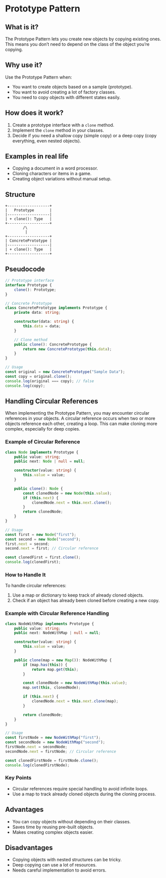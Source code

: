 # Prototype Pattern

## What is it?
The Prototype Pattern lets you create new objects by copying existing ones. This means you don’t need to depend on the class of the object you’re copying.

## Why use it?
Use the Prototype Pattern when:
- You want to create objects based on a sample (prototype).
- You want to avoid creating a lot of factory classes.
- You need to copy objects with different states easily.

## How does it work?
1. Create a prototype interface with a `clone` method.
2. Implement the `clone` method in your classes.
3. Decide if you need a shallow copy (simple copy) or a deep copy (copy everything, even nested objects).

## Examples in real life
- Copying a document in a word processor.
- Cloning characters or items in a game.
- Creating object variations without manual setup.

## Structure
```plaintext
+-------------------+
|   Prototype       |
|-------------------|
| + clone(): Type   |
+-------------------+
        /\
         |
+-------------------+
| ConcretePrototype |
|-------------------|
| + clone(): Type   |
+-------------------+
```

## Pseudocode
```typescript
// Prototype interface
interface Prototype {
    clone(): Prototype;
}

// Concrete Prototype
class ConcretePrototype implements Prototype {
    private data: string;

    constructor(data: string) {
        this.data = data;
    }

    // Clone method
    public clone(): ConcretePrototype {
        return new ConcretePrototype(this.data);
    }
}

// Usage
const original = new ConcretePrototype("Sample Data");
const copy = original.clone();
console.log(original === copy); // false
console.log(copy);
```

## Handling Circular References

When implementing the Prototype Pattern, you may encounter circular references in your objects. A circular reference occurs when two or more objects reference each other, creating a loop. This can make cloning more complex, especially for deep copies.

### Example of Circular Reference
```typescript
class Node implements Prototype {
    public value: string;
    public next: Node | null = null;

    constructor(value: string) {
        this.value = value;
    }

    public clone(): Node {
        const clonedNode = new Node(this.value);
        if (this.next) {
            clonedNode.next = this.next.clone();
        }
        return clonedNode;
    }
}

// Usage
const first = new Node("first");
const second = new Node("second");
first.next = second;
second.next = first; // Circular reference

const clonedFirst = first.clone();
console.log(clonedFirst);
```

### How to Handle It
To handle circular references:
1. Use a map or dictionary to keep track of already cloned objects.
2. Check if an object has already been cloned before creating a new copy.

### Example with Circular Reference Handling
```typescript
class NodeWithMap implements Prototype {
    public value: string;
    public next: NodeWithMap | null = null;

    constructor(value: string) {
        this.value = value;
    }

    public clone(map = new Map()): NodeWithMap {
        if (map.has(this)) {
            return map.get(this);
        }

        const clonedNode = new NodeWithMap(this.value);
        map.set(this, clonedNode);

        if (this.next) {
            clonedNode.next = this.next.clone(map);
        }

        return clonedNode;
    }
}

// Usage
const firstNode = new NodeWithMap("first");
const secondNode = new NodeWithMap("second");
firstNode.next = secondNode;
secondNode.next = firstNode; // Circular reference

const clonedFirstNode = firstNode.clone();
console.log(clonedFirstNode);
```

### Key Points
- Circular references require special handling to avoid infinite loops.
- Use a map to track already cloned objects during the cloning process.

## Advantages
- You can copy objects without depending on their classes.
- Saves time by reusing pre-built objects.
- Makes creating complex objects easier.

## Disadvantages
- Copying objects with nested structures can be tricky.
- Deep copying can use a lot of resources.
- Needs careful implementation to avoid errors.
